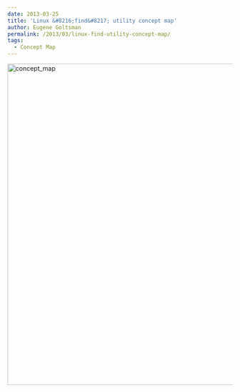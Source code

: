 ```yaml
---
date: 2013-03-25
title: 'Linux &#8216;find&#8217; utility concept map'
author: Eugene Goltsman
permalink: /2013/03/linux-find-utility-concept-map/
tags:
  - Concept Map
---
```

[<img src="http://teaching.software-carpentry.org/wp-content/uploads/2013/03/concept_map.jpg" alt="concept_map" width="960" height="720" class="alignnone size-full wp-image-1895" />][1]

 [1]: http://teaching.software-carpentry.org/wp-content/uploads/2013/03/concept_map.jpg
